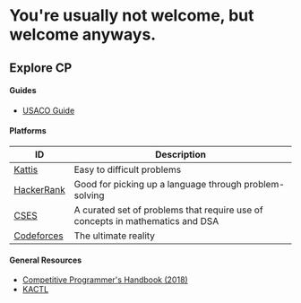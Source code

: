 # You're usually not welcome, but welcome anyways.

## Explore CP

<!-- tabs:start -->
#### **Guides**
- [USACO Guide](https://usaco.guide)

#### **Platforms**
| ID | Description |
| --- | --- |
| [Kattis](https://open.kattis.com) | Easy to difficult problems |
| [HackerRank](https://hackerrank.com) | Good for picking up a language through problem-solving |
| [CSES](https://cses.fi) | A curated set of problems that require use of concepts in mathematics and DSA |
| [Codeforces](https://codeforces.com) | The ultimate reality |

#### **General Resources**
- [Competitive Programmer's Handbook (2018)](https://cses.fi/book/book.pdf)
- [KACTL](https://github.com/kth-competitive-programming/kactl)

<!-- tabs:end -->
